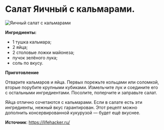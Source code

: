 # Салат Яичный с кальмарами.

![Яичный салат с кальмарами](/images/Kulinar/Salad/salat-kalmar-yaica.jpg 'Яичный салат с кальмарами')

**Ингредиенты:**

- 1 тушка кальмара;
- 2 яйца;
- 2 столовые ложки майонеза;
- пучок зелёного лука;
- соль по вкусу.

**Приготовление**

Отварите кальмаров и яйца. Первых порежьте кольцами или соломкой, вторые порубите крупными кубиками. Измельчите лук и соедините его с остальными ингредиентами. Посолите, поперчите и заправьте салат.

Яйца отлично сочетаются с кальмарами. Если в салате есть эти ингредиенты, нежный вкус гарантирован. Этот рецепт можно дополнить консервированной кукурузой — будет ещё вкуснее.

**Источник**: https://lifehacker.ru/
